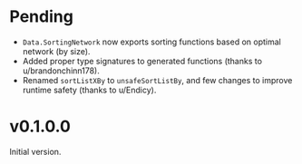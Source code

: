 # Pending

- `Data.SortingNetwork` now exports sorting functions based on optimal network (by size).
- Added proper type signatures to generated functions (thanks to u/brandonchinn178).
- Renamed `sortListXBy` to `unsafeSortListBy`, and few changes to improve runtime safety (thanks to u/Endicy).

# v0.1.0.0

Initial version.
